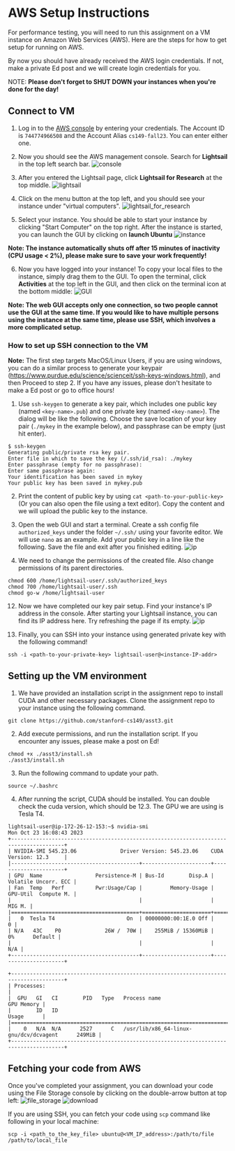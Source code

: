 # AWS Setup Instructions #

For performance testing, you will need to run this assignment on a VM instance on Amazon Web Services (AWS). Here are the steps for how to get setup for running on AWS.

By now you should have already received the AWS login credentials. If not, make a private Ed post and we will create login credentials for you.

NOTE: __Please don't forget to SHUT DOWN your instances when you're done for the day!__

## Connect to VM ##

1. Log in to the [AWS console](https://cs149-fall23.signin.aws.amazon.com/console) by entering your credentials. The Account ID is `744774966508` and the Account Alias `cs149-fall23`. You can enter either one.

2. Now you should see the AWS management console. Search for **Lightsail** in the top left search bar.
![console](handout/console.png?raw=true)

3. After you entered the Lightsail page, click **Lightsail for Research** at the top middle.
![lightsail](handout/lightsail.png?raw=true)

4. Click on the menu button at the top left, and you should see your instance under "virtual computers".
![lightsail_for_research](handout/lightsail_for_research.png?raw=true)

5. Select your instance. You should be able to start your instance by clicking "Start Computer" on the top right. After the instance is started, you can launch the GUI by clicking on **launch Ubuntu**
![instance](handout/instance.png?raw=true)

__Note: The instance automatically shuts off after 15 minutes of inactivity (CPU usage < 2%), please make sure to save your work frequently!__

6. Now you have logged into your instance! To copy your local files to the instance, simply drag them to the GUI. To open the terminal, click **Activities** at the top left in the GUI, and then click on the terminal icon at the bottom middle:
![GUI](handout/GUI.png?raw=true)

__Note: The web GUI accepts only one connection, so two people cannot use the GUI at the same time. If you would like to have multiple persons using the instance at the same time, please use SSH, which involves a more complicated setup.__

### How to set up SSH connection to the VM ###
**Note:** The first step targets MacOS/Linux Users, if you are using windows, you can do a similar process to generate your keypair (https://www.purdue.edu/science/scienceit/ssh-keys-windows.html), and then Proceed to step 2. If you have any issues, please don't hesitate to make a Ed post or go to office hours!

1. Use `ssh-keygen` to generate a key pair, which includes one public key (named `<key-name>.pub`) and one private key (named `<key-name>`). The dialog will be like the following. Choose the save location of your key pair (`./mykey` in the example below), and passphrase can be empty (just hit enter).
~~~~
$ ssh-keygen         
Generating public/private rsa key pair.
Enter file in which to save the key (/.ssh/id_rsa): ./mykey
Enter passphrase (empty for no passphrase): 
Enter same passphrase again: 
Your identification has been saved in mykey
Your public key has been saved in mykey.pub
~~~~

2. Print the content of public key by using `cat <path-to-your-public-key>` (Or you can also open the file using a text editor). Copy the content and we will upload the public key to the instance.

3. Open the web GUI and start a terminal. Create a ssh config file `authorized_keys` under the folder `~/.ssh/` using your favorite editor. We will use `nano` as an example. Add your public key in a line like the following. Save the file and exit after you finished editing.
![ip](handout/authorized_keys.png?raw=true)

11. We need to change the permissions of the created file. Also change permissions of its parent directories.
~~~~
chmod 600 /home/lightsail-user/.ssh/authorized_keys
chmod 700 /home/lightsail-user/.ssh
chmod go-w /home/lightsail-user
~~~~

12. Now we have completed our key pair setup. Find your instance's IP address in the console. After starting your Lightsail instance, you can find its IP address here. Try refreshing the page if its empty.
![ip](handout/ip.png?raw=true)

13. Finally, you can SSH into your instance using generated private key with the following command!
~~~~
ssh -i <path-to-your-private-key> lightsail-user@<instance-IP-addr>
~~~~

## Setting up the VM environment ##

1. We have provided an installation script in the assignment repo to install CUDA and other necessary packages. Clone the assignment repo to your instance using the following command.
~~~~
git clone https://github.com/stanford-cs149/asst3.git
~~~~

2. Add execute permissions, and run the installation script. If you encounter any issues, please make a post on Ed!
~~~~
chmod +x ./asst3/install.sh
./asst3/install.sh
~~~~

3. Run the following command to update your path.
~~~~
source ~/.bashrc
~~~~

4. After running the script, CUDA should be installed. You can double check the cuda version, which should be 12.3. The GPU we are using is Tesla T4.
~~~~
lightsail-user@ip-172-26-12-153:~$ nvidia-smi
Mon Oct 23 16:08:43 2023       
+---------------------------------------------------------------------------------------+
| NVIDIA-SMI 545.23.06              Driver Version: 545.23.06    CUDA Version: 12.3     |
|-----------------------------------------+----------------------+----------------------+
| GPU  Name                 Persistence-M | Bus-Id        Disp.A | Volatile Uncorr. ECC |
| Fan  Temp   Perf          Pwr:Usage/Cap |         Memory-Usage | GPU-Util  Compute M. |
|                                         |                      |               MIG M. |
|=========================================+======================+======================|
|   0  Tesla T4                       On  | 00000000:00:1E.0 Off |                    0 |
| N/A   43C    P0              26W /  70W |    255MiB / 15360MiB |      0%      Default |
|                                         |                      |                  N/A |
+-----------------------------------------+----------------------+----------------------+
                                                                                         
+---------------------------------------------------------------------------------------+
| Processes:                                                                            |
|  GPU   GI   CI        PID   Type   Process name                            GPU Memory |
|        ID   ID                                                             Usage      |
|=======================================================================================|
|    0   N/A  N/A      2527      C   /usr/lib/x86_64-linux-gnu/dcv/dcvagent      249MiB |
+---------------------------------------------------------------------------------------+
~~~~

## Fetching your code from AWS ##

Once you've completed your assignment, you can download your code using the File Storage console by clicking on the double-arrow button at top left:
![file_storage](handout/file_storage.png?raw=true)
![download](handout/download.png?raw=true)

If you are using SSH, you can fetch your code using `scp` command like following in your local machine:
~~~~
scp -i <path_to_the_key_file> ubuntu@<VM_IP_address>:/path/to/file /path/to/local_file
~~~~
 